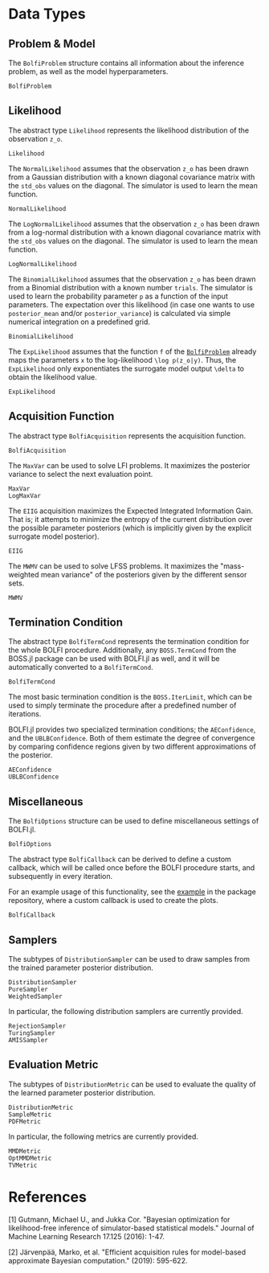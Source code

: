 # Data Types

## Problem & Model

The `BolfiProblem` structure contains all information about the inference problem, as well as the model hyperparameters.

```@docs
BolfiProblem
```

## Likelihood

The abstract type `Likelihood` represents the likelihood distribution of the observation `z_o`.

```@docs
Likelihood
```

The `NormalLikelihood` assumes that the observation `z_o` has been drawn from a Gaussian distribution with a known diagonal covariance matrix with the `std_obs` values on the diagonal. The simulator is used to learn the mean function.

```@docs
NormalLikelihood
```

The `LogNormalLikelihood` assumes that the observation `z_o` has been drawn from a log-normal distribution with a known diagonal covariance matrix with the `std_obs` values on the diagonal. The simulator is used to learn the mean function.

```@docs
LogNormalLikelihood
```

The `BinomialLikelihood` assumes that the observation `z_o` has been drawn from a Binomial distribution with a known number `trials`. The simulator is used to learn the probability parameter `p` as a function of the input parameters. The expectation over this likelihood (in case one wants to use `posterior_mean` and/or `posterior_variance`) is calculated via simple numerical integration on a predefined grid.

```@docs
BinomialLikelihood
```

The `ExpLikelihood` assumes that the function `f` of the [`BolfiProblem`](@ref) already maps the parameters ``x`` to the log-likelihood ``\log p(z_o|y)``. Thus, the `ExpLikelihood` only exponentiates the surrogate model output ``\delta`` to obtain the likelihood value.

```@docs
ExpLikelihood
```

## Acquisition Function

The abstract type `BolfiAcquisition` represents the acquisition function.

```@docs
BolfiAcquisition
```

The `MaxVar` can be used to solve LFI problems. It maximizes the posterior variance to select the next evaluation point.

```@docs
MaxVar
LogMaxVar
```

The `EIIG` acquisition maximizes the Expected Integrated Information Gain. That is; it attempts to minimize the entropy of the current distribution over the possible parameter posteriors (which is implicitly given by the explicit surrogate model posterior).

```@docs
EIIG
```

The `MWMV` can be used to solve LFSS problems. It maximizes the "mass-weighted mean variance" of the posteriors given by the different sensor sets.

```@docs
MWMV
```

## Termination Condition

The abstract type `BolfiTermCond` represents the termination condition for the whole BOLFI procedure. Additionally, any `BOSS.TermCond` from the BOSS.jl package can be used with BOLFI.jl as well, and it will be automatically converted to a `BolfiTermCond`.

```@docs
BolfiTermCond
```

The most basic termination condition is the `BOSS.IterLimit`, which can be used to simply terminate the procedure after a predefined number of iterations.

BOLFI.jl provides two specialized termination conditions; the `AEConfidence`, and the `UBLBConfidence`. Both of them estimate the degree of convergence by comparing confidence regions given by two different approximations of the posterior.

```@docs
AEConfidence
UBLBConfidence
```

## Miscellaneous

The `BolfiOptions` structure can be used to define miscellaneous settings of BOLFI.jl.

```@docs
BolfiOptions
```

The abstract type `BolfiCallback` can be derived to define a custom callback, which will be called once before the BOLFI procedure starts, and subsequently in every iteration.

For an example usage of this functionality, see the [example](https://github.com/soldasim/BOLFI.jl/tree/master/examples/simple) in the package repository, where a custom callback is used to create the plots.

```@docs
BolfiCallback
```

## Samplers

The subtypes of `DistributionSampler` can be used to draw samples from the trained parameter posterior distribution.

```@docs
DistributionSampler
PureSampler
WeightedSampler
```

In particular, the following distribution samplers are currently provided.

```@docs
RejectionSampler
TuringSampler
AMISSampler
```

## Evaluation Metric

The subtypes of `DistributionMetric` can be used to evaluate the quality of the learned parameter posterior distribution.

```@docs
DistributionMetric
SampleMetric
PDFMetric
```

In particular, the following metrics are currently provided.

```@docs
MMDMetric
OptMMDMetric
TVMetric
```

# References

[1] Gutmann, Michael U., and Jukka Cor. "Bayesian optimization for likelihood-free inference of simulator-based statistical models." Journal of Machine Learning Research 17.125 (2016): 1-47.

[2] Järvenpää, Marko, et al. "Efficient acquisition rules for model-based approximate Bayesian computation." (2019): 595-622.
